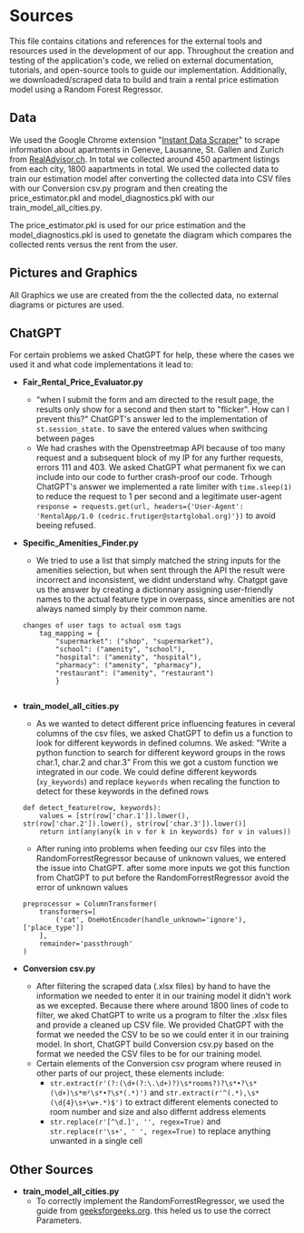 # Sources

This file contains citations and references for the external tools and resources used in the development of our app.
Throughout the creation and testing of the application's code, we relied on external documentation, tutorials, and open-source tools to guide our implementation.
Additionally, we downloaded/scraped data to build and train a rental price estimation model using a Random Forest Regressor.

## Data

We used the Google Chrome extension "[Instant Data Scraper](https://chromewebstore.google.com/detail/instant-data-scraper/ofaokhiedipichpaobibbnahnkdoiiah?pli=1)" to scrape information about apartments in Geneve, Lausanne, St. Gallen and Zurich from [RealAdvisor.ch](https://realadvisor.ch/de/immobilien-mieten). In total we collected around 450 apartment listings from each city, 1800 aapartments in total.
We used the collected data to train our estimation model after converting the collected data into CSV files with our Conversion csv.py program and then creating the price_estimator.pkl and model_diagnostics.pkl with our train_model_all_cities.py.

The price_estimator.pkl is used for our price estimation and the model_diagnostics.pkl is used to genetate the diagram which compares the collected rents versus the rent from the user. 

## Pictures and Graphics 

All Graphics we use are created from the the collected data, no external diagrams or pictures are used.

## ChatGPT

For certain problems we asked ChatGPT for help, these where the cases we used it and what code implementations it lead to:
- **Fair_Rental_Price_Evaluator.py**
    - "when I submit the form and am directed to the result page, the results only show for a second and then start to "flicker". How can I prevent this?" ChatGPT's answer led to the implementation of `st.session_state.` to save the entered values when swithcing between pages
    - We had crashes with the Openstreetmap API because of too many request and a subsequent block of my IP for any further requests, errors 111 and 403. We asked ChatGPT what permanent fix we can include into our code to further crash-proof our code. Trhough ChatGPT's answer we implemented a rate limiter with `time.sleep(1)` to reduce the request to 1 per second and a legitimate user-agent `response = requests.get(url, headers={'User-Agent': 'RentalApp/1.0 (cedric.frutiger@startglobal.org)'})` to avoid beeing refused.
    
- **Specific_Amenities_Finder.py**
    - We tried to use a list that simply matched the string inputs for the amenities selection, but when sent through the API the result were incorrect and inconsistent, we didnt understand why. Chatgpt gave us the answer by creating a dictionnary assigning user-friendly names to the actual feature type in overpass, since amenities are not always named simply by their common name.
    ````
    changes of user tags to actual osm tags
        tag_mapping = {
            "supermarket": ("shop", "supermarket"),
            "school": ("amenity", "school"),
            "hospital": ("amenity", "hospital"),
            "pharmacy": ("amenity", "pharmacy"),
            "restaurant": ("amenity", "restaurant")
            }
            
- **train_model_all_cities.py**
    - As we wanted to detect different price influencing features in ceveral columns of the csv files, we asked ChatGPT to defin us a function to look for different keywords in defined columns. We asked: "Write a python function to search for different keyword groups in the rows char.1, char.2 and char.3" From this we got a custom function we integrated in our code. We could define different keywords (`xy_keywords`) and replace `keywords` when recaling the function to detect for these keywords in the defined rows
    ```
    def detect_feature(row, keywords):
        values = [str(row['char.1']).lower(), str(row['char.2']).lower(), str(row['char.3']).lower()]
        return int(any(any(k in v for k in keywords) for v in values))
    ```
    - After runing into problems when feeding our csv files into the RandomForrestRegressor because of unknown values, we entered the issue into ChatGPT. after some more inputs we got this function from ChatGPT to put before the RandomForrestRegressor avoid the error of unknown values
    ````
    preprocessor = ColumnTransformer(
        transformers=[
            ('cat', OneHotEncoder(handle_unknown='ignore'), ['place_type'])
        ],
        remainder='passthrough'
    )

- **Conversion csv.py**
    - After filtering the scraped data (.xlsx files) by hand to have the information we needed to enter it in our training model it didn't work as we excepted. Because there where around 1800 lines of code to filter, we aked ChatGPT to write us a program to filter the .xlsx files and provide a cleaned up CSV file. We provided ChatGPT with the format we needed the CSV to be so we could enter it in our training model.
    In short, ChatGPT build Conversion csv.py based on the format we needed the CSV files to be for our training model.
    - Certain elements of the Conversion csv program where reused in other parts of our project, these elements include:
        - `str.extract(r'(?:(\d+(?:\.\d+)?)\s*rooms?)?\s*•?\s*(\d+)\s*m²\s*•?\s*(.*)')` and `str.extract(r'^(.*),\s*(\d{4}\s+\w+.*)$')` to extract different elements conected to room number and size and also differnt address elements
        - `str.replace(r'[^\d.]', '', regex=True)` and `str.replace(r'\s+', ' ', regex=True)` to replace anything unwanted in a single cell

## Other Sources

- **train_model_all_cities.py**
    - To correctly implement the RandomForrestRegressor, we used the guide from [geeksforgeeks.org](https://www.geeksforgeeks.org/random-forest-regression-in-python/). this heled us to use the correct Parameters.

